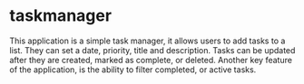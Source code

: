 # taskmanager
This application is a simple task manager, it allows users to add tasks to a list. They can set a date, priority, title and description. Tasks can be updated after they are created, marked as complete, or deleted. Another key feature of the application, is the ability to filter completed, or active tasks.
